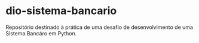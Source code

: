 # dio-sistema-bancario
Repositório destinado à prática de uma desafio de desenvolvimento de uma Sistema Bancáro em Python.

